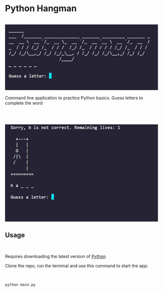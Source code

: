 # Python Hangman

<br>

<img src="/assets/hangmanlogo.jpg" alt="logo" title="Hangman Title">

<br>

Command line application to practice Python basics. Guess letters to complete the word

<br><br>

<img src="/assets/game.jpg" alt="gameplay" title="Hangman Game">

## Usage

<br>

Requires downloading the latest version of [Python](https://www.python.org/downloads/)

Clone the repo, run the terminal and use this command to start the app:

<br>

```
python main.py
```
